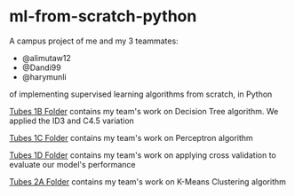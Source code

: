 # ml-from-scratch-python

A campus project of me and my 3 teammates:
- @alimutaw12
- @Dandi99
- @harymunli

of implementing supervised learning algorithms from scratch, in Python

[Tubes 1B Folder](/tubes-1b) contains my team's work on Decision Tree algorithm. We applied the ID3 and C4.5 variation

[Tubes 1C Folder](/tubes-1c) contains my team's work on Perceptron algorithm

[Tubes 1D Folder](/tubes-1d) contains my team's work on applying cross validation to evaluate our model's performance

[Tubes 2A Folder](/tubes-2a) contains my team's work on K-Means Clustering algorithm

